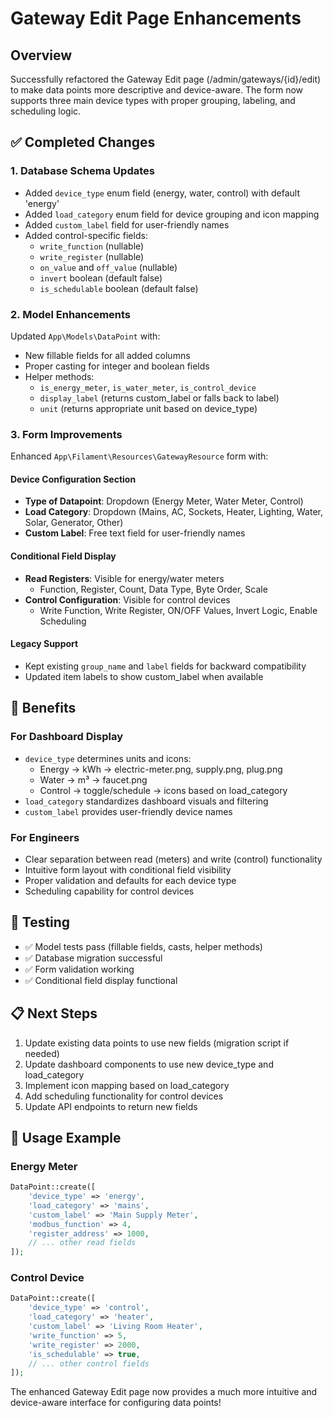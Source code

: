 # Gateway Edit Page Enhancements

## Overview
Successfully refactored the Gateway Edit page (/admin/gateways/{id}/edit) to make data points more descriptive and device-aware. The form now supports three main device types with proper grouping, labeling, and scheduling logic.

## ✅ Completed Changes

### 1. Database Schema Updates
- Added `device_type` enum field (energy, water, control) with default 'energy'
- Added `load_category` enum field for device grouping and icon mapping
- Added `custom_label` field for user-friendly names
- Added control-specific fields:
  - `write_function` (nullable)
  - `write_register` (nullable) 
  - `on_value` and `off_value` (nullable)
  - `invert` boolean (default false)
  - `is_schedulable` boolean (default false)

### 2. Model Enhancements
Updated `App\Models\DataPoint` with:
- New fillable fields for all added columns
- Proper casting for integer and boolean fields
- Helper methods:
  - `is_energy_meter`, `is_water_meter`, `is_control_device`
  - `display_label` (returns custom_label or falls back to label)
  - `unit` (returns appropriate unit based on device_type)

### 3. Form Improvements
Enhanced `App\Filament\Resources\GatewayResource` form with:

#### Device Configuration Section
- **Type of Datapoint**: Dropdown (Energy Meter, Water Meter, Control)
- **Load Category**: Dropdown (Mains, AC, Sockets, Heater, Lighting, Water, Solar, Generator, Other)
- **Custom Label**: Free text field for user-friendly names

#### Conditional Field Display
- **Read Registers**: Visible for energy/water meters
  - Function, Register, Count, Data Type, Byte Order, Scale
- **Control Configuration**: Visible for control devices
  - Write Function, Write Register, ON/OFF Values, Invert Logic, Enable Scheduling

#### Legacy Support
- Kept existing `group_name` and `label` fields for backward compatibility
- Updated item labels to show custom_label when available

## 🎯 Benefits

### For Dashboard Display
- `device_type` determines units and icons:
  - Energy → kWh → electric-meter.png, supply.png, plug.png
  - Water → m³ → faucet.png
  - Control → toggle/schedule → icons based on load_category
- `load_category` standardizes dashboard visuals and filtering
- `custom_label` provides user-friendly device names

### For Engineers
- Clear separation between read (meters) and write (control) functionality
- Intuitive form layout with conditional field visibility
- Proper validation and defaults for each device type
- Scheduling capability for control devices

## 🧪 Testing
- ✅ Model tests pass (fillable fields, casts, helper methods)
- ✅ Database migration successful
- ✅ Form validation working
- ✅ Conditional field display functional

## 📋 Next Steps
1. Update existing data points to use new fields (migration script if needed)
2. Update dashboard components to use new device_type and load_category
3. Implement icon mapping based on load_category
4. Add scheduling functionality for control devices
5. Update API endpoints to return new fields

## 🔧 Usage Example

### Energy Meter
```php
DataPoint::create([
    'device_type' => 'energy',
    'load_category' => 'mains',
    'custom_label' => 'Main Supply Meter',
    'modbus_function' => 4,
    'register_address' => 1000,
    // ... other read fields
]);
```

### Control Device
```php
DataPoint::create([
    'device_type' => 'control',
    'load_category' => 'heater',
    'custom_label' => 'Living Room Heater',
    'write_function' => 5,
    'write_register' => 2000,
    'is_schedulable' => true,
    // ... other control fields
]);
```

The enhanced Gateway Edit page now provides a much more intuitive and device-aware interface for configuring data points!
